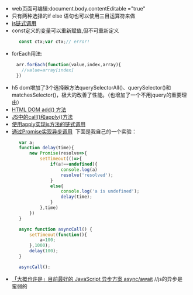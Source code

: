 - web页面可编辑:document.body.contentEditable ="true"
- 只有两种选择的if else 语句也可以使用三目运算符来做
- [js链式调用](http://blog.csdn.net/CherishLyf/article/details/50517425)
- const定义的变量可以重新赋值,但不可重新定义
```javascript
      const ctx;var ctx;// error!
```
- forEach用法:
 ```javascript
      arr.forEach(function(value,index,array){
        //value=array[index]
      })
```
- h5 dom增加了3个选择器方法querySelectorAll()、querySelector()和matchesSelector()，极大的改善了性能。（也增加了一个不用jquery的重要理由）
- [HTML DOM add() 方法](http://www.w3school.com.cn/jsref/met_select_add.asp)
- [JS中的call()和apply()方法](http://uule.iteye.com/blog/1158829)
- [使用apply实现js方法的链式调用](https://www.cnblogs.com/youxin/p/3410185.html)
- [通过Promise实现异步调用](https://developer.mozilla.org/en-US/docs/Web/JavaScript/Reference/Statements/async_function)
  下面是我自己的一个实验：
```javascript
      var a;
      function delay(time){
          new Promise(resolve=>{
              setTimeout(()=>{
                  if(a!==undefined){
                      console.log(a)
                      resolve('resolved');
                  }
                  else{
                      console.log('a is undefined');
                      delay(time);
                  }
              },time)
          })
      }

      async function asyncCall() {
          setTimeout(function(){
              a=100;
          },1000);
          delay(100);
      }

      asyncCall();
```
- [「大概也许是」目前最好的 JavaScript 异步方案 async/await](https://www.v2ex.com/t/238191) //js的异步是蛮弱的
